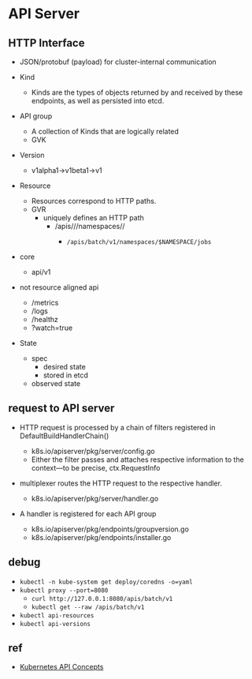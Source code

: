 # API Server

## HTTP Interface

+ JSON/protobuf (payload) for cluster-internal communication

+ Kind 
    + Kinds are the types of objects returned by and received by these endpoints, as well as persisted into etcd.

+ API group
    - A collection of Kinds that are logically related
    - GVK

+ Version
    - v1alpha1->v1beta1->v1

+ Resource
    + Resources correspond to HTTP paths.
    + GVR
        + uniquely defines an HTTP path
            + /apis/<group>/<version>/namespaces/<namespace>/<resource>
                - `/apis/batch/v1/namespaces/$NAMESPACE/jobs`

+ core
    + api/v1

+ not resource aligned api
    + /metrics
    + /logs
    + /healthz
    + ?watch=true

+ State
    + spec
        + desired state
        + stored in etcd
    + observed state

## request to API server
+ HTTP request is processed by a chain of filters registered in DefaultBuildHandlerChain()
    + k8s.io/apiserver/pkg/server/config.go
    + Either the filter passes and attaches respective information to the context—to be precise, ctx.RequestInfo
+ multiplexer routes the HTTP request to the respective handler.
    + k8s.io/apiserver/pkg/server/handler.go

+ A handler is registered for each API group
    + k8s.io/apiserver/pkg/endpoints/groupversion.go
    + k8s.io/apiserver/pkg/endpoints/installer.go

## debug
+ `kubectl -n kube-system get deploy/coredns -o=yaml`
+ `kubectl proxy --port=8080`
    + `curl http://127.0.0.1:8080/apis/batch/v1`
    + `kubectl get --raw /apis/batch/v1`
+ `kubectl api-resources`
+ `kubectl api-versions`

## ref
+ [Kubernetes API Concepts](https://kubernetes.io/docs/reference/using-api/api-concepts/#efficient-detection-of-changes)